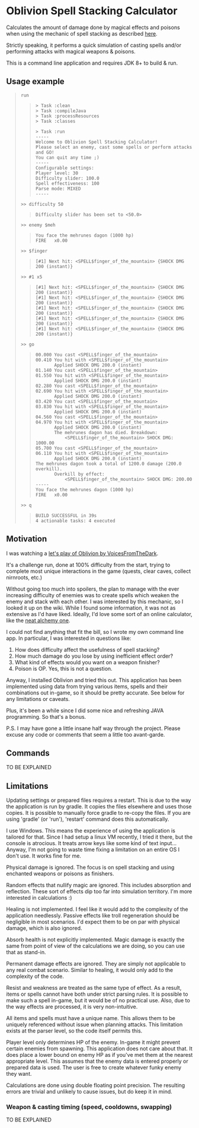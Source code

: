 # Oblivion Spell Stacking Calculator

Calculates the amount of damage done by magical effects and poisons when using
the mechanic of spell stacking as described [here](https://en.uesp.net/wiki/Oblivion:Spell_Making#Spell_Stacking).

Strictly speaking, it performs a quick simulation of casting spells and/or
performing attacks with magical weapons & poisons.

This is a command line application and requires JDK 8+ to build & run.

## Usage example

>     run
>>     > Task :clean
>>     > Task :compileJava
>>     > Task :processResources
>>     > Task :classes
>>
>>     > Task :run
>>     -----
>>     Welcome to Oblivion Spell Stacking Calculator!
>>     Please select an enemy, cast some spells or perform attacks and GO!
>>     You can quit any time ;)
>>     -----
>>     Configurable settings:
>>     Player level: 30
>>     Difficulty slider: 100.0
>>     Spell effectiveness: 100
>>     Parse mode: MIXED
>>     -----
>     >> difficulty 50
>>     Difficulty slider has been set to <50.0>
>     >> enemy $meh
>>     You face the mehrunes dagon (1000 hp)
>>     FIRE   x0.00
>     >> $finger
>>     [#1] Next hit: <SPELL$finger_of_the_mountain> {SHOCK DMG 200 (instant)}
>     >> #1 x5
>>     [#1] Next hit: <SPELL$finger_of_the_mountain> {SHOCK DMG 200 (instant)}
>>     [#1] Next hit: <SPELL$finger_of_the_mountain> {SHOCK DMG 200 (instant)}
>>     [#1] Next hit: <SPELL$finger_of_the_mountain> {SHOCK DMG 200 (instant)}
>>     [#1] Next hit: <SPELL$finger_of_the_mountain> {SHOCK DMG 200 (instant)}
>>     [#1] Next hit: <SPELL$finger_of_the_mountain> {SHOCK DMG 200 (instant)}
>     >> go
>>     00.000 You cast <SPELL$finger_of_the_mountain>
>>     00.410 You hit with <SPELL$finger_of_the_mountain>
>>            Applied SHOCK DMG 200.0 (instant)
>>     01.140 You cast <SPELL$finger_of_the_mountain>
>>     01.550 You hit with <SPELL$finger_of_the_mountain>
>>            Applied SHOCK DMG 200.0 (instant)
>>     02.280 You cast <SPELL$finger_of_the_mountain>
>>     02.690 You hit with <SPELL$finger_of_the_mountain>
>>            Applied SHOCK DMG 200.0 (instant)
>>     03.420 You cast <SPELL$finger_of_the_mountain>
>>     03.830 You hit with <SPELL$finger_of_the_mountain>
>>            Applied SHOCK DMG 200.0 (instant)
>>     04.560 You cast <SPELL$finger_of_the_mountain>
>>     04.970 You hit with <SPELL$finger_of_the_mountain>
>>            Applied SHOCK DMG 200.0 (instant)
>>            The mehrunes dagon has died. Breakdown:
>>                <SPELL$finger_of_the_mountain> SHOCK DMG: 1000.00
>>     05.700 You cast <SPELL$finger_of_the_mountain>
>>     06.110 You hit with <SPELL$finger_of_the_mountain>
>>            Applied SHOCK DMG 200.0 (instant)
>>     The mehrunes dagon took a total of 1200.0 damage (200.0 overkill).
>>            Overkill by effect:
>>                <SPELL$finger_of_the_mountain> SHOCK DMG: 200.00
>>     -----
>>     You face the mehrunes dagon (1000 hp)
>>     FIRE   x0.00
>     >> q
>>     BUILD SUCCESSFUL in 39s
>>     4 actionable tasks: 4 executed

## Motivation

I was watching a [let's play of Oblivion by VoicesFromTheDark](https://www.youtube.com/playlist?list=PLayzTpaf6B4BGUFgskpn5vmV1RXXH3Wgt).

It's a challenge run, done at 100% difficulty from the start, trying to complete
most unique interactions in the game (quests, clear caves, collect nirnroots, etc.)

Without going too much into spoilers, the plan to manage with the ever increasing
difficulty of enemies was to create spells which weaken the enemy and stack with
each other.
I was interested by this mechanic, so I looked it up on the wiki.
While I found some information, it was not as extensive as I'd have liked.
Ideally, I'd love some sort of an online calculator, like the [neat alchemy one](https://en.uesp.net/oblivion/alchemy/alc_calc.php).

I could not find anything that fit the bill, so I wrote my own command line app.
In particular, I was interested in questions like:
1) How does difficulty affect the usefulness of spell stacking?
2) How much damage do you lose by using inefficient effect order?
3) What kind of effects would you want on a weapon finisher?
4) Poison is OP. Yes, this is not a question.

Anyway, I installed Oblivion and tried this out.
This application has been implemented using data from trying various items, spells
and their combinations out in-game, so it should be pretty accurate.
See below for any limitations or caveats.

Plus, it's been a while since I did some nice and refreshing JAVA programming.
So that's a bonus.

P.S. I may have gone a little insane half way through the project.
Please excuse any code or comments that seem a little too avant-garde.

## Commands

TO BE EXPLAINED

## Limitations

Updating settings or prepared files requires a restart.
This is due to the way the application is run by gradle.
It copies the files elsewhere and uses those copies.
It is possible to manually force gradle to re-copy the files.
If you are using 'gradle' (or 'run'), 'restart' command does this automatically.

I use Windows. This means the experience of using the application is tailored for that.
Since I had setup a linux VM recently, I tried it there, but the console is atrocious.
It treats arrow keys like some kind of text input... Anyway, I'm not going to waste
time fixing a limitation on an entire OS I don't use. It works fine for me.

Physical damage is ignored.
The focus is on spell stacking and using enchanted weapons or poisons as finishers.

Random effects that nullify magic are ignored.
This includes absorption and reflection.
These sort of effects dip too far into simulation territory.
I'm more interested in calculations :)

Healing is not implemented.
I feel like it would add to the complexity of the application needlessly.
Passive effects like troll regeneration should be negligible in most scenarios.
I'd expect them to be on par with physical damage, which is also ignored.

Absorb health is not explicitly implemented.
Magic damage is exactly the same from point of view of the calculations
we are doing, so you can use that as stand-in.

Permanent damage effects are ignored.
They are simply not applicable to any real combat scenario.
Similar to healing, it would only add to the complexity of the code.

Resist and weakness are treated as the same type of effect.
As a result, items or spells cannot have both under strict parsing rules.
It is possible to make such a spell in-game, but it would be of no practical use.
Also, due to the way effects are processed, it is very non-intuitive.

All items and spells must have a unique name.
This allows them to be uniquely referenced without issue when planning attacks.
This limitation exists at the parser level, so the code itself permits this.

Player level only determines HP of the enemy.
In-game it might prevent certain enemies from spawning.
This application does not care about that.
It does place a lower bound on enemy HP as if you've met them at the nearest appropriate level.
This assumes that the enemy data is entered properly or prepared data is used.
The user is free to create whatever funky enemy they want.

Calculations are done using double floating point precision.
The resulting errors are trivial and unlikely to cause issues, but do keep it in mind.

### Weapon & casting timing (speed, cooldowns, swapping)

TO BE EXPLAINED
